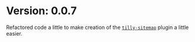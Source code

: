 # Version: 0.0.7

Refactored code a little to make creation of the [`tilly-sitemap`](https://github.com/tilly-pub/tilly-sitemap) plugin a little easier.
